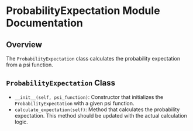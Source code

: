 # ProbabilityExpectation Module Documentation

## Overview
The `ProbabilityExpectation` class calculates the probability expectation from a psi function.

## `ProbabilityExpectation` Class
- `__init__(self, psi_function)`: Constructor that initializes the `ProbabilityExpectation` with a given psi function.
- `calculate_expectation(self)`: Method that calculates the probability expectation. This method should be updated with the actual calculation logic.